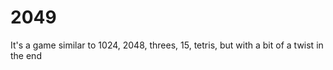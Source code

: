 2049
====

It's a game similar to 1024, 2048, threes, 15, tetris, but with a bit of a twist in the end
